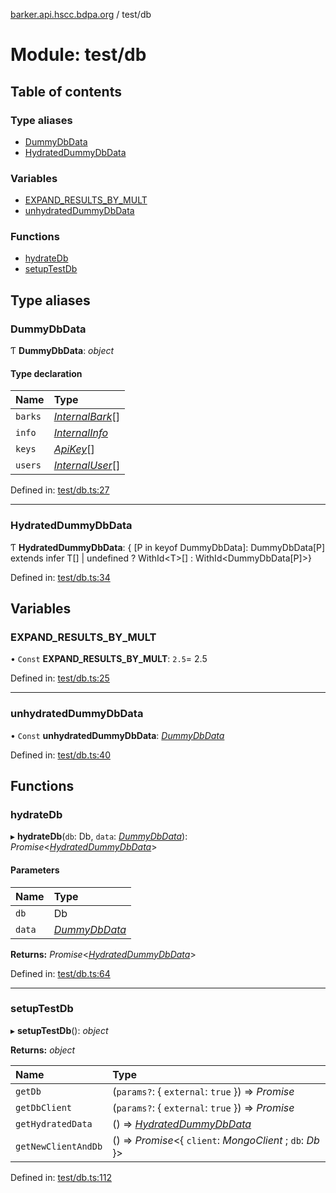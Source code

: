 [barker.api.hscc.bdpa.org][1] / test/db

# Module: test/db

## Table of contents

### Type aliases

- [DummyDbData][2]
- [HydratedDummyDbData][3]

### Variables

- [EXPAND_RESULTS_BY_MULT][4]
- [unhydratedDummyDbData][5]

### Functions

- [hydrateDb][6]
- [setupTestDb][7]

## Type aliases

### DummyDbData

Ƭ **DummyDbData**: _object_

#### Type declaration

| Name    | Type                   |
| :------ | :--------------------- |
| `barks` | [_InternalBark_][8][]  |
| `info`  | [_InternalInfo_][9]    |
| `keys`  | [_ApiKey_][10][]       |
| `users` | [_InternalUser_][11][] |

Defined in: [test/db.ts:27][12]

---

### HydratedDummyDbData

Ƭ **HydratedDummyDbData**: { \[P in keyof DummyDbData]: DummyDbData\[P] extends
infer T\[] | undefined ? WithId\<T>\[] : WithId\<DummyDbData\[P]>}

Defined in: [test/db.ts:34][13]

## Variables

### EXPAND_RESULTS_BY_MULT

• `Const` **EXPAND_RESULTS_BY_MULT**: `2.5`= 2.5

Defined in: [test/db.ts:25][14]

---

### unhydratedDummyDbData

• `Const` **unhydratedDummyDbData**: [_DummyDbData_][2]

Defined in: [test/db.ts:40][15]

## Functions

### hydrateDb

▸ **hydrateDb**(`db`: Db, `data`: [_DummyDbData_][2]):
_Promise_<[_HydratedDummyDbData_][3]>

#### Parameters

| Name   | Type               |
| :----- | :----------------- |
| `db`   | Db                 |
| `data` | [_DummyDbData_][2] |

**Returns:** _Promise_<[_HydratedDummyDbData_][3]>

Defined in: [test/db.ts:64][16]

---

### setupTestDb

▸ **setupTestDb**(): _object_

**Returns:** _object_

| Name                | Type                                                          |
| :------------------ | :------------------------------------------------------------ |
| `getDb`             | (`params?`: { `external`: `true` }) => _Promise_<Db>          |
| `getDbClient`       | (`params?`: { `external`: `true` }) => _Promise_<MongoClient> |
| `getHydratedData`   | () => [_HydratedDummyDbData_][3]                              |
| `getNewClientAndDb` | () => _Promise_<{ `client`: _MongoClient_ ; `db`: _Db_ }>     |

Defined in: [test/db.ts:112][17]

[1]: ../README.md
[2]: test_db.md#dummydbdata
[3]: test_db.md#hydrateddummydbdata
[4]: test_db.md#expand_results_by_mult
[5]: test_db.md#unhydrateddummydbdata
[6]: test_db.md#hydratedb
[7]: test_db.md#setupTestDb
[8]: types_global.md#internalbark
[9]: types_global.md#internalinfo
[10]: types_global.md#apikey
[11]: types_global.md#internaluser
[12]:
  https://github.com/nhscc/barker.api.hscc.bdpa.org/blob/37281dd/test/db.ts#L27
[13]:
  https://github.com/nhscc/barker.api.hscc.bdpa.org/blob/37281dd/test/db.ts#L34
[14]:
  https://github.com/nhscc/barker.api.hscc.bdpa.org/blob/37281dd/test/db.ts#L25
[15]:
  https://github.com/nhscc/barker.api.hscc.bdpa.org/blob/37281dd/test/db.ts#L40
[16]:
  https://github.com/nhscc/barker.api.hscc.bdpa.org/blob/37281dd/test/db.ts#L64
[17]:
  https://github.com/nhscc/barker.api.hscc.bdpa.org/blob/37281dd/test/db.ts#L112
